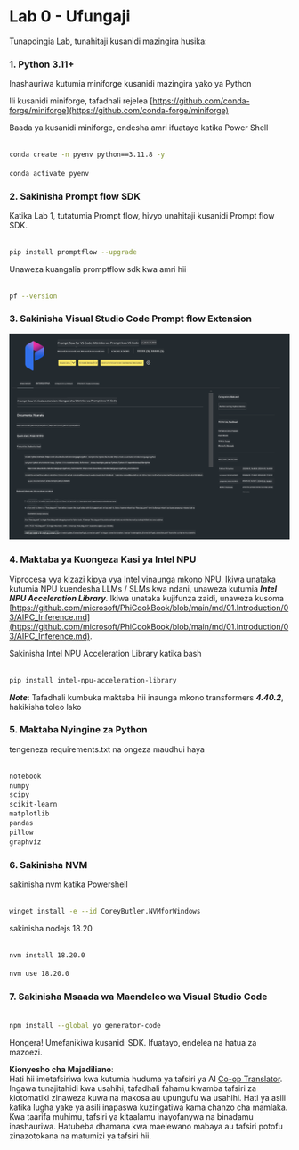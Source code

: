 <!--
CO_OP_TRANSLATOR_METADATA:
{
  "original_hash": "a4ef39027902e82f2c33d568d2a2259a",
  "translation_date": "2025-05-09T19:20:55+00:00",
  "source_file": "md/02.Application/02.Code/Phi3/VSCodeExt/HOL/AIPC/01.Installations.md",
  "language_code": "sw"
}
-->
# **Lab 0 - Ufungaji**

Tunapoingia Lab, tunahitaji kusanidi mazingira husika:


### **1. Python 3.11+**

Inashauriwa kutumia miniforge kusanidi mazingira yako ya Python

Ili kusanidi miniforge, tafadhali rejelea [https://github.com/conda-forge/miniforge](https://github.com/conda-forge/miniforge)

Baada ya kusanidi miniforge, endesha amri ifuatayo katika Power Shell

```bash

conda create -n pyenv python==3.11.8 -y

conda activate pyenv

```


### **2. Sakinisha Prompt flow SDK**

Katika Lab 1, tutatumia Prompt flow, hivyo unahitaji kusanidi Prompt flow SDK.

```bash

pip install promptflow --upgrade

```

Unaweza kuangalia promptflow sdk kwa amri hii


```bash

pf --version

```

### **3. Sakinisha Visual Studio Code Prompt flow Extension**

![pf](../../../../../../../../../translated_images/pf_ext.fa065f22e1ee3e67157662d8be5241f346ddd83744045e3406d92b570e8d8b36.sw.png)


### **4. Maktaba ya Kuongeza Kasi ya Intel NPU**

Viprocesa vya kizazi kipya vya Intel vinaunga mkono NPU. Ikiwa unataka kutumia NPU kuendesha LLMs / SLMs kwa ndani, unaweza kutumia ***Intel NPU Acceleration Library***. Ikiwa unataka kujifunza zaidi, unaweza kusoma [https://github.com/microsoft/PhiCookBook/blob/main/md/01.Introduction/03/AIPC_Inference.md](https://github.com/microsoft/PhiCookBook/blob/main/md/01.Introduction/03/AIPC_Inference.md).

Sakinisha Intel NPU Acceleration Library katika bash


```bash

pip install intel-npu-acceleration-library

```

***Note***: Tafadhali kumbuka maktaba hii inaunga mkono transformers ***4.40.2***, hakikisha toleo lako


### **5. Maktaba Nyingine za Python**


tengeneza requirements.txt na ongeza maudhui haya

```txt

notebook
numpy 
scipy 
scikit-learn 
matplotlib 
pandas 
pillow 
graphviz

```


### **6. Sakinisha NVM**

sakinisha nvm katika Powershell 


```bash

winget install -e --id CoreyButler.NVMforWindows

```

sakinisha nodejs 18.20


```bash

nvm install 18.20.0

nvm use 18.20.0

```

### **7. Sakinisha Msaada wa Maendeleo wa Visual Studio Code**


```bash

npm install --global yo generator-code

```

Hongera! Umefanikiwa kusanidi SDK. Ifuatayo, endelea na hatua za mazoezi.

**Kionyesho cha Majadiliano**:  
Hati hii imetafsiriwa kwa kutumia huduma ya tafsiri ya AI [Co-op Translator](https://github.com/Azure/co-op-translator). Ingawa tunajitahidi kwa usahihi, tafadhali fahamu kwamba tafsiri za kiotomatiki zinaweza kuwa na makosa au upungufu wa usahihi. Hati ya asili katika lugha yake ya asili inapaswa kuzingatiwa kama chanzo cha mamlaka. Kwa taarifa muhimu, tafsiri ya kitaalamu inayofanywa na binadamu inashauriwa. Hatubeba dhamana kwa maelewano mabaya au tafsiri potofu zinazotokana na matumizi ya tafsiri hii.